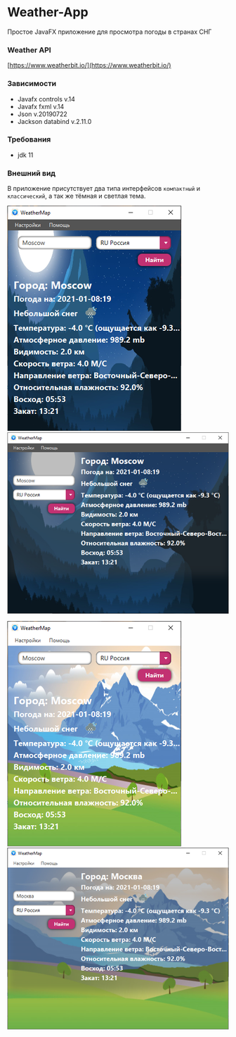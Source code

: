 # Weather-App
Простое JavaFX приложение для просмотра погоды в странах СНГ

### Weather API 
[https://www.weatherbit.io/](https://www.weatherbit.io/)

### Зависимости
* Javafx controls v.14
* Javafx fxml v.14
* Json v.20190722
* Jackson databind v.2.11.0

### Требования
* jdk 11

### Внешний вид
В приложение присутствует два типа интерфейсов `компактный` и `классический`, а так же тёмная и светлая тема.

![alt text](/demoimg/compact-dark.png) ![alt text](/demoimg/full-dark.png)

![alt text](/demoimg/compact-light.png) ![alt text](/demoimg/full-light.png)